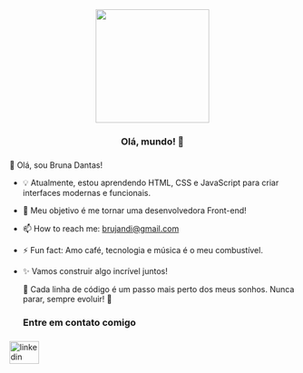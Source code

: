 
<div align="center">
  <img height="200" src="https://i.pinimg.com/736x/6c/5b/0c/6c5b0c28c39753acf162afe17aef6555.jpg"  />
</div>

###

<h3 align="center">Olá, mundo! 🚀</h3>

###
###
👋 Olá, sou Bruna Dantas!
- 💡 Atualmente, estou aprendendo HTML, CSS e JavaScript para criar interfaces modernas e funcionais.
- 🎯 Meu objetivo é me tornar uma desenvolvedora Front-end! 
- 📫 How to reach me: brujandi@gmail.com
- ⚡ Fun fact: Amo café, tecnologia e música é o meu combustível.
- ✨ Vamos construir algo incrível juntos!

  📌 Cada linha de código é um passo mais perto dos meus sonhos. Nunca parar, sempre evoluir! 💪

  <h3 align="left">Entre em contato comigo</h3>

###

<div align="left">
  <a href="www.linkedin.com/in/dantasbruna" target="_blank">
    <img src="https://raw.githubusercontent.com/maurodesouza/profile-readme-generator/master/src/assets/icons/social/linkedin/default.svg" width="52" height="40" alt="linkedin logo"  />
  </a>
</div>

###
